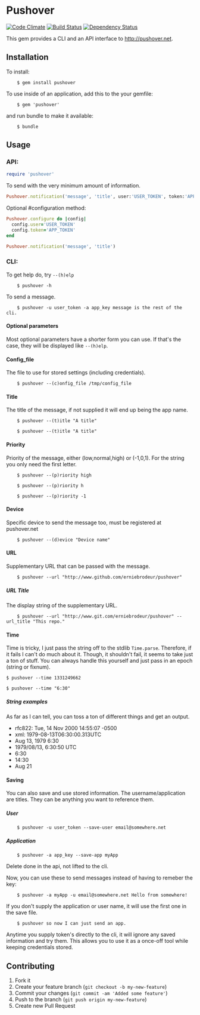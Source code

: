 # Pushover
[![Code Climate](https://codeclimate.com/badge.png)](https://codeclimate.com/github/erniebrodeur/pushover) [![Build Status](https://travis-ci.org/erniebrodeur/pushover.png?branch=master)](https://travis-ci.org/erniebrodeur/pushover) [![Dependency Status](https://gemnasium.com/erniebrodeur/pushover.png)](https://gemnasium.com/erniebrodeur/pushover)

This gem provides a CLI and an API interface to http://pushover.net.

## Installation

To install:

		$ gem install pushover

To use inside of an application, add this to the your gemfile:

		$ gem 'pushover'

and run bundle to make it available:

		$ bundle

## Usage

### API:
```ruby
require 'pushover'
```

To send with the very minimum amount of information.

```ruby
Pushover.notification('message', 'title', user:'USER_TOKEN', token:'APP_TOKEN')
```

Optional #configuration method:
```ruby
Pushover.configure do |config|
  config.user='USER_TOKEN'
  config.token='APP_TOKEN'
end

Pushover.notification('message', 'title')
```

### CLI:

To get help do, try ```--(h)elp```

		$ pushover -h

To send a message.

		$ pushover -u user_token -a app_key message is the rest of the cli.

#### Optional parameters

Most optional parameters have a shorter form you can use.  If that's the case, they will be displayed like ```--(h)elp```.

#### Config_file

The file to use for stored settings (including credentials).

		$ pushover --(c)onfig_file /tmp/config_file


#### Title

The title of the message, if not supplied it will end up being the app name.

		$ pushover --(t)itle "A title"

		$ pushover --(t)itle "A title"

#### Priority

Priority of the message, either (low,normal,high) or (-1,0,1).  For the string you only need the first letter.

		$ pushover --(p)riority high

		$ pushover --(p)riority h

		$ pushover --(p)riority -1

#### Device

Specific device to send the message too, must be registered at pushover.net

		$ pushover --(d)evice "Device name"

#### URL

Supplementary URL that can be passed with the message.

		$ pushover --url "http://www.github.com/erniebrodeur/pushover"

##### URL Title

The display string of the supplementary URL.

		$ pushover --url "http://www.git.com/erniebrodeur/pushover" --url_title "This repo."

#### Time

Time is tricky, I just pass the string off to the stdlib ```Time.parse```.  Therefore, if it fails I can't do much about it.  Though, it shouldn't fail, it seems to take just a ton of stuff.  You can always handle this yourself and just pass in an epoch (string or fixnum).

    $ pushover --time 1331249662

    $ pushover --time "6:30"

##### String examples

As far as I can tell, you can toss a ton of different things and get an output.

* rfc822: Tue, 14 Nov 2000 14:55:07 -0500
* xml: 1979-08-13T06:30:00.313UTC
* Aug 13, 1979 6:30
* 1979/08/13, 6:30:50 UTC
* 6:30
* 14:30
* Aug 21

#### Saving

You can also save and use stored information.  The username/application are titles.  They can be anything you want to reference them.

##### User

		$ pushover -u user_token --save-user email@somewhere.net

##### Application

		$ pushover -a app_key --save-app myApp

Delete done in the api, not lifted to the cli.

Now, you can use these to send messages instead of having to remeber the key:

		$ pushover -a myApp -u email@somewhere.net Hello from somewhere!

If you don't supply the application or user name, it will use the first one in the save file.

		$ pushover so now I can just send an app.

Anytime you supply token's directly to the cli, it will ignore any saved information and try them.  This allows you to use it as a once-off tool while keeping credentials stored.

## Contributing

1. Fork it
2. Create your feature branch (`git checkout -b my-new-feature`)
3. Commit your changes (`git commit -am 'Added some feature'`)
4. Push to the branch (`git push origin my-new-feature`)
5. Create new Pull Request
